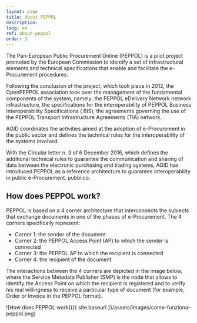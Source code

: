 ```yaml
---
layout: page
title: About PEPPOL
description: 
lang: en
ref: about-peppol
order: 3
---
```


The Pan-European Public Procurement Online (PEPPOL) is a pilot project promoted by the European Commission to identify a set of infrastructural elements and technical specifications that enable and facilitate the e-Procurement procedures.

Following the conclusion of the project, which took place in 2012, the OpenPEPPOL association took over the management of the fundamental components of the system, namely: the PEPPOL eDelivery Network network infrastructure, the specifications for the interoperability of PEPPOL Business Interoperability Specifications ( BIS), the agreements governing the use of the PEPPOL Transport Infrastructure Agreements (TIA) network.

AGID coordinates the activities aimed at the adoption of e-Procurement in the public sector and defines the technical rules for the interoperability of the systems involved.

With the Circular letter n. 3 of 6 December 2016, which defines the additional technical rules to guarantee the communication and sharing of data between the electronic purchasing and trading systems, AGID has introduced PEPPOL as a reference architecture to guarantee interoperability in public e-Procurement.
pubblico.

## How does PEPPOL work?

PEPPOL is based on a 4 corner architecture that interconnects the subjects that exchange documents in one of the phases of e-Procurement. The 4 corners specifically represent:

- Corner 1: the sender of the document
- Corner 2: the PEPPOL Access Point (AP) to which the sender is connected
- Corner 3: the PEPPOL AP to which the recipient is connected
- Corner 4: the recipient of the document

The interactions between the 4 corners are depicted in the image below, where the Service Metadata Publisher (SMP) is the node that allows to identify the Access Point on which the recipient is registered and to verify his real willingness to receive a particular type of document (for example, Order or Invoice in the PEPPOL format).

![How does PEPPOL work]({{ site.baseurl }}/assets/images/come-funziona-peppol.png)